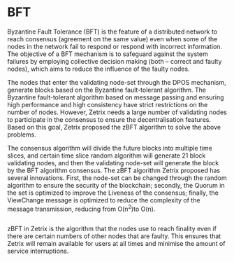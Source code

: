 # BFT

Byzantine Fault Tolerance (BFT) is the feature of a distributed network to reach consensus (agreement on the same value) even when some of the nodes in the network fail to respond or respond with incorrect information. The objective of a BFT mechanism is to safeguard against the system failures by employing collective decision making (both – correct and faulty nodes), which aims to reduce the influence of the faulty nodes.

The nodes that enter the validating node-set through the DPOS mechanism, generate blocks based on the Byzantine fault-tolerant algorithm. The Byzantine fault-tolerant algorithm based on message passing and ensuring high performance and high consistency have strict restrictions on the number of nodes. However, Zetrix needs a large number of validating nodes to participate in the consensus to ensure the decentralisation features. Based on this goal, Zetrix proposed the zBFT algorithm to solve the above problems.

The consensus algorithm will divide the future blocks into multiple time slices, and certain time slice random algorithm will generate 21 block validating nodes, and then the validating node-set will generate the block by the BFT algorithm consensus. The zBFT algorithm Zetrix proposed has several innovations. First, the node-set can be changed through the random algorithm to ensure the security of the blockchain; secondly, the Quorum in the set is optimized to improve the Liveness of the consensus; finally, the ViewChange message is optimized to reduce the complexity of the message transmission, reducing from O(n<sup>2</sup>)to O(n).

<figure><img src="https://lh6.googleusercontent.com/EBILvgQHxYm78b6SY3Nz9tSxK5DbOHdy7E_VJpVRNYYsthSoZzwOLf4jQ8fXYk5eWtfAK9x4pMSN_beI0kWh9z8EsteRBrv_ENbY3ACwY2hleTzQ75h2OZwVL0wvNlxXeWvw1-b4nF-bf9baSNX5WaeChOb_9FgnUS1-KuuSr543PQWuTwZ5FahrNVueYXUOyl3Srg" alt=""><figcaption></figcaption></figure>

zBFT in Zetrix is the algorithm that the nodes use to reach finality even if there are certain numbers of other nodes that are faulty. This ensures that Zetrix will remain available for users at all times and minimise the amount of service interruptions.
